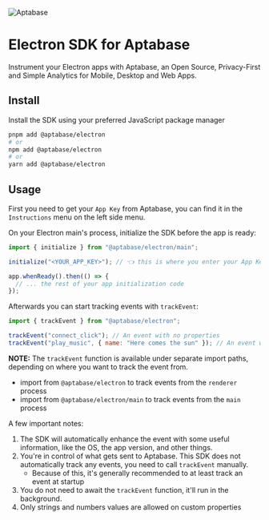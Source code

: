 ![Aptabase](https://aptabase.com/og.png)

# Electron SDK for Aptabase

Instrument your Electron apps with Aptabase, an Open Source, Privacy-First and Simple Analytics for Mobile, Desktop and Web Apps.

## Install

Install the SDK using your preferred JavaScript package manager

```bash
pnpm add @aptabase/electron
# or
npm add @aptabase/electron
# or
yarn add @aptabase/electron
```

## Usage

First you need to get your `App Key` from Aptabase, you can find it in the `Instructions` menu on the left side menu.

On your Electron main's process, initialize the SDK before the app is ready:

```js
import { initialize } from "@aptabase/electron/main";

initialize("<YOUR_APP_KEY>"); // 👈 this is where you enter your App Key

app.whenReady().then(() => {
  // ... the rest of your app initialization code
});
```

Afterwards you can start tracking events with `trackEvent`:

```js
import { trackEvent } from "@aptabase/electron";

trackEvent("connect_click"); // An event with no properties
trackEvent("play_music", { name: "Here comes the sun" }); // An event with a custom property
```

**NOTE:** The `trackEvent` function is available under separate import paths, depending on where you want to track the event from.

- import from `@aptabase/electron` to track events from the `renderer` process
- import from `@aptabase/electron/main` to track events from the `main` process

A few important notes:

1. The SDK will automatically enhance the event with some useful information, like the OS, the app version, and other things.
2. You're in control of what gets sent to Aptabase. This SDK does not automatically track any events, you need to call `trackEvent` manually.
   - Because of this, it's generally recommended to at least track an event at startup
3. You do not need to await the `trackEvent` function, it'll run in the background.
4. Only strings and numbers values are allowed on custom properties
